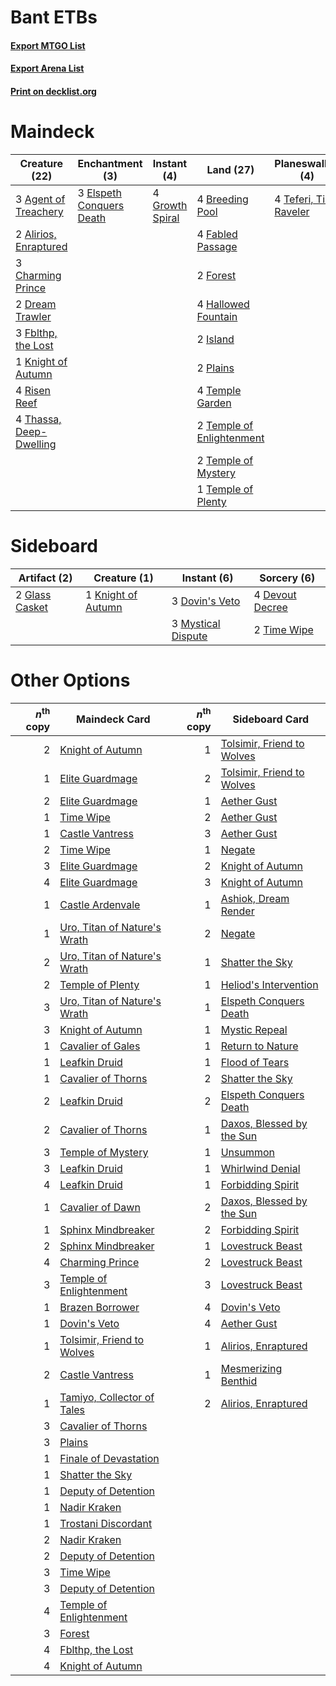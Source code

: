 # Bant ETBs

#### [Export MTGO List](../collection/Bant%20ETBs/Bant%20ETBs.txt)
#### [Export Arena List](../collection/Bant%20ETBs/Bant%20ETBs_arena.txt)
#### [Print on decklist.org](http://decklist.org/?deckmain=3%09Agent%20of%20Treachery%0A2%09Alirios,%20Enraptured%0A4%09Breeding%20Pool%0A3%09Charming%20Prince%0A2%09Dream%20Trawler%0A3%09Elspeth%20Conquers%20Death%0A4%09Fabled%20Passage%0A3%09Fblthp,%20the%20Lost%0A2%09Forest%0A4%09Growth%20Spiral%0A4%09Hallowed%20Fountain%0A2%09Island%0A1%09Knight%20of%20Autumn%0A2%09Plains%0A4%09Risen%20Reef%0A4%09Teferi,%20Time%20Raveler%0A4%09Temple%20Garden%0A2%09Temple%20of%20Enlightenment%0A2%09Temple%20of%20Mystery%0A1%09Temple%20of%20Plenty%0A4%09Thassa,%20Deep-Dwelling&deckside=4%09Devout%20Decree%0A3%09Dovin's%20Veto%0A2%09Glass%20Casket%0A1%09Knight%20of%20Autumn%0A3%09Mystical%20Dispute%0A2%09Time%20Wipe)
# Maindeck

|                                          Creature (22)                                           |                                          Enchantment (3)                                          |                                       Instant (4)                                        |                                             Land (27)                                              |                                        Planeswalker (4)                                         |
|--------------------------------------------------------------------------------------------------|---------------------------------------------------------------------------------------------------|------------------------------------------------------------------------------------------|----------------------------------------------------------------------------------------------------|-------------------------------------------------------------------------------------------------|
|3 [Agent of Treachery](http://gatherer.wizards.com/Pages/Card/Details.aspx?multiverseid=466797)   |3 [Elspeth Conquers Death](http://gatherer.wizards.com/Pages/Card/Details.aspx?multiverseid=476264)|4 [Growth Spiral](http://gatherer.wizards.com/Pages/Card/Details.aspx?multiverseid=457322)|4 [Breeding Pool](http://gatherer.wizards.com/Pages/Card/Details.aspx?multiverseid=97088)           |4 [Teferi, Time Raveler](http://gatherer.wizards.com/Pages/Card/Details.aspx?multiverseid=461148)|
|2 [Alirios, Enraptured](http://gatherer.wizards.com/Pages/Card/Details.aspx?multiverseid=476293)  |                                                                                                   |                                                                                          |4 [Fabled Passage](http://gatherer.wizards.com/Pages/Card/Details.aspx?multiverseid=473206)         |                                                                                                 |
|3 [Charming Prince](http://gatherer.wizards.com/Pages/Card/Details.aspx?multiverseid=472970)      |                                                                                                   |                                                                                          |2 [Forest](http://gatherer.wizards.com/Pages/Card/Details.aspx?multiverseid=439860)                 |                                                                                                 |
|2 [Dream Trawler](http://gatherer.wizards.com/Pages/Card/Details.aspx?multiverseid=476465)        |                                                                                                   |                                                                                          |4 [Hallowed Fountain](http://gatherer.wizards.com/Pages/Card/Details.aspx?multiverseid=97071)       |                                                                                                 |
|3 [Fblthp, the Lost](http://gatherer.wizards.com/Pages/Card/Details.aspx?multiverseid=460977)     |                                                                                                   |                                                                                          |2 [Island](http://gatherer.wizards.com/Pages/Card/Details.aspx?multiverseid=439857)                 |                                                                                                 |
|1 [Knight of Autumn](http://gatherer.wizards.com/Pages/Card/Details.aspx?multiverseid=452933)     |                                                                                                   |                                                                                          |2 [Plains](http://gatherer.wizards.com/Pages/Card/Details.aspx?multiverseid=439856)                 |                                                                                                 |
|4 [Risen Reef](http://gatherer.wizards.com/Pages/Card/Details.aspx?multiverseid=466971)           |                                                                                                   |                                                                                          |4 [Temple Garden](http://gatherer.wizards.com/Pages/Card/Details.aspx?multiverseid=405112)          |                                                                                                 |
|4 [Thassa, Deep-Dwelling](http://gatherer.wizards.com/Pages/Card/Details.aspx?multiverseid=476322)|                                                                                                   |                                                                                          |2 [Temple of Enlightenment](http://gatherer.wizards.com/Pages/Card/Details.aspx?multiverseid=378535)|                                                                                                 |
|                                                                                                  |                                                                                                   |                                                                                          |2 [Temple of Mystery](http://gatherer.wizards.com/Pages/Card/Details.aspx?multiverseid=373571)      |                                                                                                 |
|                                                                                                  |                                                                                                   |                                                                                          |1 [Temple of Plenty](http://gatherer.wizards.com/Pages/Card/Details.aspx?multiverseid=378537)       |                                                                                                 |


# Sideboard

|                                      Artifact (2)                                       |                                        Creature (1)                                         |                                         Instant (6)                                         |                                       Sorcery (6)                                        |
|-----------------------------------------------------------------------------------------|---------------------------------------------------------------------------------------------|---------------------------------------------------------------------------------------------|------------------------------------------------------------------------------------------|
|2 [Glass Casket](http://gatherer.wizards.com/Pages/Card/Details.aspx?multiverseid=472977)|1 [Knight of Autumn](http://gatherer.wizards.com/Pages/Card/Details.aspx?multiverseid=452933)|3 [Dovin's Veto](http://gatherer.wizards.com/Pages/Card/Details.aspx?multiverseid=461120)    |4 [Devout Decree](http://gatherer.wizards.com/Pages/Card/Details.aspx?multiverseid=466767)|
|                                                                                         |                                                                                             |3 [Mystical Dispute](http://gatherer.wizards.com/Pages/Card/Details.aspx?multiverseid=473020)|2 [Time Wipe](http://gatherer.wizards.com/Pages/Card/Details.aspx?multiverseid=461150)    |


# Other Options

|*n*<sup>th</sup> copy|                                             Maindeck Card                                             |*n*<sup>th</sup> copy|                                           Sideboard Card                                            |
|--------------------:|-------------------------------------------------------------------------------------------------------|--------------------:|-----------------------------------------------------------------------------------------------------|
|                    2|[Knight of Autumn](http://gatherer.wizards.com/Pages/Card/Details.aspx?multiverseid=452933)            |                    1|[Tolsimir, Friend to Wolves](http://gatherer.wizards.com/Pages/Card/Details.aspx?multiverseid=461151)|
|                    1|[Elite Guardmage](http://gatherer.wizards.com/Pages/Card/Details.aspx?multiverseid=461122)             |                    2|[Tolsimir, Friend to Wolves](http://gatherer.wizards.com/Pages/Card/Details.aspx?multiverseid=461151)|
|                    2|[Elite Guardmage](http://gatherer.wizards.com/Pages/Card/Details.aspx?multiverseid=461122)             |                    1|[Aether Gust](http://gatherer.wizards.com/Pages/Card/Details.aspx?multiverseid=466796)               |
|                    1|[Time Wipe](http://gatherer.wizards.com/Pages/Card/Details.aspx?multiverseid=461150)                   |                    2|[Aether Gust](http://gatherer.wizards.com/Pages/Card/Details.aspx?multiverseid=466796)               |
|                    1|[Castle Vantress](http://gatherer.wizards.com/Pages/Card/Details.aspx?multiverseid=473204)             |                    3|[Aether Gust](http://gatherer.wizards.com/Pages/Card/Details.aspx?multiverseid=466796)               |
|                    2|[Time Wipe](http://gatherer.wizards.com/Pages/Card/Details.aspx?multiverseid=461150)                   |                    1|[Negate](http://gatherer.wizards.com/Pages/Card/Details.aspx?multiverseid=423707)                    |
|                    3|[Elite Guardmage](http://gatherer.wizards.com/Pages/Card/Details.aspx?multiverseid=461122)             |                    2|[Knight of Autumn](http://gatherer.wizards.com/Pages/Card/Details.aspx?multiverseid=452933)          |
|                    4|[Elite Guardmage](http://gatherer.wizards.com/Pages/Card/Details.aspx?multiverseid=461122)             |                    3|[Knight of Autumn](http://gatherer.wizards.com/Pages/Card/Details.aspx?multiverseid=452933)          |
|                    1|[Castle Ardenvale](http://gatherer.wizards.com/Pages/Card/Details.aspx?multiverseid=473200)            |                    1|[Ashiok, Dream Render](http://gatherer.wizards.com/Pages/Card/Details.aspx?multiverseid=461155)      |
|                    1|[Uro, Titan of Nature's Wrath](http://gatherer.wizards.com/Pages/Card/Details.aspx?multiverseid=476480)|                    2|[Negate](http://gatherer.wizards.com/Pages/Card/Details.aspx?multiverseid=423707)                    |
|                    2|[Uro, Titan of Nature's Wrath](http://gatherer.wizards.com/Pages/Card/Details.aspx?multiverseid=476480)|                    1|[Shatter the Sky](http://gatherer.wizards.com/Pages/Card/Details.aspx?multiverseid=476288)           |
|                    2|[Temple of Plenty](http://gatherer.wizards.com/Pages/Card/Details.aspx?multiverseid=378537)            |                    1|[Heliod's Intervention](http://gatherer.wizards.com/Pages/Card/Details.aspx?multiverseid=476270)     |
|                    3|[Uro, Titan of Nature's Wrath](http://gatherer.wizards.com/Pages/Card/Details.aspx?multiverseid=476480)|                    1|[Elspeth Conquers Death](http://gatherer.wizards.com/Pages/Card/Details.aspx?multiverseid=476264)    |
|                    3|[Knight of Autumn](http://gatherer.wizards.com/Pages/Card/Details.aspx?multiverseid=452933)            |                    1|[Mystic Repeal](http://gatherer.wizards.com/Pages/Card/Details.aspx?multiverseid=476431)             |
|                    1|[Cavalier of Gales](http://gatherer.wizards.com/Pages/Card/Details.aspx?multiverseid=466806)           |                    1|[Return to Nature](http://gatherer.wizards.com/Pages/Card/Details.aspx?multiverseid=461102)          |
|                    1|[Leafkin Druid](http://gatherer.wizards.com/Pages/Card/Details.aspx?multiverseid=466932)               |                    1|[Flood of Tears](http://gatherer.wizards.com/Pages/Card/Details.aspx?multiverseid=466813)            |
|                    1|[Cavalier of Thorns](http://gatherer.wizards.com/Pages/Card/Details.aspx?multiverseid=466921)          |                    2|[Shatter the Sky](http://gatherer.wizards.com/Pages/Card/Details.aspx?multiverseid=476288)           |
|                    2|[Leafkin Druid](http://gatherer.wizards.com/Pages/Card/Details.aspx?multiverseid=466932)               |                    2|[Elspeth Conquers Death](http://gatherer.wizards.com/Pages/Card/Details.aspx?multiverseid=476264)    |
|                    2|[Cavalier of Thorns](http://gatherer.wizards.com/Pages/Card/Details.aspx?multiverseid=466921)          |                    1|[Daxos, Blessed by the Sun](http://gatherer.wizards.com/Pages/Card/Details.aspx?multiverseid=476260) |
|                    3|[Temple of Mystery](http://gatherer.wizards.com/Pages/Card/Details.aspx?multiverseid=373571)           |                    1|[Unsummon](http://gatherer.wizards.com/Pages/Card/Details.aspx?multiverseid=136218)                  |
|                    3|[Leafkin Druid](http://gatherer.wizards.com/Pages/Card/Details.aspx?multiverseid=466932)               |                    1|[Whirlwind Denial](http://gatherer.wizards.com/Pages/Card/Details.aspx?multiverseid=476332)          |
|                    4|[Leafkin Druid](http://gatherer.wizards.com/Pages/Card/Details.aspx?multiverseid=466932)               |                    1|[Forbidding Spirit](http://gatherer.wizards.com/Pages/Card/Details.aspx?multiverseid=457153)         |
|                    1|[Cavalier of Dawn](http://gatherer.wizards.com/Pages/Card/Details.aspx?multiverseid=466764)            |                    2|[Daxos, Blessed by the Sun](http://gatherer.wizards.com/Pages/Card/Details.aspx?multiverseid=476260) |
|                    1|[Sphinx Mindbreaker](http://gatherer.wizards.com/Pages/Card/Details.aspx?multiverseid=479048)          |                    2|[Forbidding Spirit](http://gatherer.wizards.com/Pages/Card/Details.aspx?multiverseid=457153)         |
|                    2|[Sphinx Mindbreaker](http://gatherer.wizards.com/Pages/Card/Details.aspx?multiverseid=479048)          |                    1|[Lovestruck Beast](http://gatherer.wizards.com/Pages/Card/Details.aspx?multiverseid=473127)          |
|                    4|[Charming Prince](http://gatherer.wizards.com/Pages/Card/Details.aspx?multiverseid=472970)             |                    2|[Lovestruck Beast](http://gatherer.wizards.com/Pages/Card/Details.aspx?multiverseid=473127)          |
|                    3|[Temple of Enlightenment](http://gatherer.wizards.com/Pages/Card/Details.aspx?multiverseid=378535)     |                    3|[Lovestruck Beast](http://gatherer.wizards.com/Pages/Card/Details.aspx?multiverseid=473127)          |
|                    1|[Brazen Borrower](http://gatherer.wizards.com/Pages/Card/Details.aspx?multiverseid=473001)             |                    4|[Dovin's Veto](http://gatherer.wizards.com/Pages/Card/Details.aspx?multiverseid=461120)              |
|                    1|[Dovin's Veto](http://gatherer.wizards.com/Pages/Card/Details.aspx?multiverseid=461120)                |                    4|[Aether Gust](http://gatherer.wizards.com/Pages/Card/Details.aspx?multiverseid=466796)               |
|                    1|[Tolsimir, Friend to Wolves](http://gatherer.wizards.com/Pages/Card/Details.aspx?multiverseid=461151)  |                    1|[Alirios, Enraptured](http://gatherer.wizards.com/Pages/Card/Details.aspx?multiverseid=476293)       |
|                    2|[Castle Vantress](http://gatherer.wizards.com/Pages/Card/Details.aspx?multiverseid=473204)             |                    1|[Mesmerizing Benthid](http://gatherer.wizards.com/Pages/Card/Details.aspx?multiverseid=457187)       |
|                    1|[Tamiyo, Collector of Tales](http://gatherer.wizards.com/Pages/Card/Details.aspx?multiverseid=461147)  |                    2|[Alirios, Enraptured](http://gatherer.wizards.com/Pages/Card/Details.aspx?multiverseid=476293)       |
|                    3|[Cavalier of Thorns](http://gatherer.wizards.com/Pages/Card/Details.aspx?multiverseid=466921)          |                     |                                                                                                     |
|                    3|[Plains](http://gatherer.wizards.com/Pages/Card/Details.aspx?multiverseid=439856)                      |                     |                                                                                                     |
|                    1|[Finale of Devastation](http://gatherer.wizards.com/Pages/Card/Details.aspx?multiverseid=461087)       |                     |                                                                                                     |
|                    1|[Shatter the Sky](http://gatherer.wizards.com/Pages/Card/Details.aspx?multiverseid=476288)             |                     |                                                                                                     |
|                    1|[Deputy of Detention](http://gatherer.wizards.com/Pages/Card/Details.aspx?multiverseid=457309)         |                     |                                                                                                     |
|                    1|[Nadir Kraken](http://gatherer.wizards.com/Pages/Card/Details.aspx?multiverseid=476306)                |                     |                                                                                                     |
|                    1|[Trostani Discordant](http://gatherer.wizards.com/Pages/Card/Details.aspx?multiverseid=452958)         |                     |                                                                                                     |
|                    2|[Nadir Kraken](http://gatherer.wizards.com/Pages/Card/Details.aspx?multiverseid=476306)                |                     |                                                                                                     |
|                    2|[Deputy of Detention](http://gatherer.wizards.com/Pages/Card/Details.aspx?multiverseid=457309)         |                     |                                                                                                     |
|                    3|[Time Wipe](http://gatherer.wizards.com/Pages/Card/Details.aspx?multiverseid=461150)                   |                     |                                                                                                     |
|                    3|[Deputy of Detention](http://gatherer.wizards.com/Pages/Card/Details.aspx?multiverseid=457309)         |                     |                                                                                                     |
|                    4|[Temple of Enlightenment](http://gatherer.wizards.com/Pages/Card/Details.aspx?multiverseid=378535)     |                     |                                                                                                     |
|                    3|[Forest](http://gatherer.wizards.com/Pages/Card/Details.aspx?multiverseid=439860)                      |                     |                                                                                                     |
|                    4|[Fblthp, the Lost](http://gatherer.wizards.com/Pages/Card/Details.aspx?multiverseid=460977)            |                     |                                                                                                     |
|                    4|[Knight of Autumn](http://gatherer.wizards.com/Pages/Card/Details.aspx?multiverseid=452933)            |                     |                                                                                                     |

